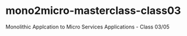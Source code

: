 # mono2micro-masterclass-class03
Monolithic Applcation to Micro Services Applications - Class 03/05
